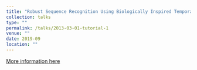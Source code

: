 ```yaml
---
title: "Robust Sequence Recognition Using Biologically Inspired Temporal Learning Mechanisms"
collection: talks
type: ""
permalink: /talks/2013-03-01-tutorial-1
venue: ""
date: 2019-09
location: ""
---
```


[More information here](https://ieeexplore.ieee.org/stamp/stamp.jsp?tp=&arnumber=8901946)
